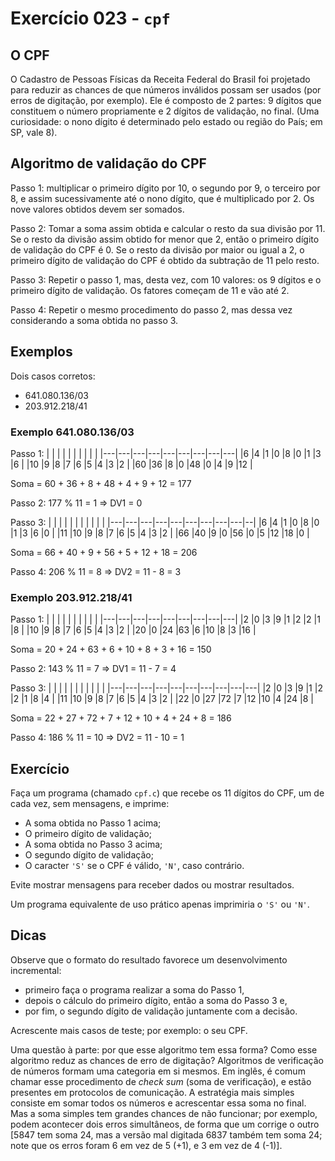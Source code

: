 # Exercício 023 - `cpf`

## O CPF

O Cadastro de Pessoas Físicas da Receita Federal do Brasil foi projetado para reduzir as chances de que números inválidos possam ser usados (por erros de digitação, por exemplo). Ele é composto de 2 partes: 9 dígitos que constituem o número propriamente e 2 dígitos de validação, no final. (Uma curiosidade: o nono dígito é determinado pelo estado ou região do País; em SP, vale 8).

## Algoritmo de validação do CPF


Passo 1: multiplicar o primeiro dígito por 10, o segundo por 9, o terceiro por 8, e assim sucessivamente até o nono dígito, que é multiplicado por 2. Os nove valores obtidos devem ser somados.

Passo 2: Tomar a soma assim obtida e calcular o resto da sua divisão por 11. Se o resto da divisão assim obtido for menor que 2, então o primeiro dígito de validação do CPF é 0.
Se o resto da divisão por maior ou igual a 2, o primeiro dígito de validação do CPF é obtido da subtração de 11 pelo resto.

Passo 3: Repetir o passo 1, mas, desta vez, com 10 valores: os 9 dígitos e o primeiro dígito de validação. Os fatores começam de 11 e vão até 2.

Passo 4: Repetir o mesmo procedimento do passo 2, mas dessa vez considerando a soma obtida no passo 3.

## Exemplos

Dois casos corretos: 
- 641.080.136/03
- 203.912.218/41

### Exemplo 641.080.136/03
Passo 1:
|   |   |   |   |   |   |   |   |   |
|---|---|---|---|---|---|---|---|---|
|6  |4  |1  |0  |8  |0  |1  |3  |6  |
|10 |9  |8  |7  |6  |5  |4  |3  |2  |
|60 |36 |8  |0  |48 |0  |4  |9  |12 |

Soma = 60 + 36 + 8 + 48 + 4 + 9 + 12 = 177

Passo 2:
177 % 11 = 1 => DV1 = 0

Passo 3:
|   |   |   |   |   |   |   |   |   |  | 
|---|---|---|---|---|---|---|---|---|--| 
|6  |4  |1  |0  |8  |0  |1  |3  |6  |0 |
|11 |10 |9  |8  |7  |6  |5  |4  |3  |2 |
|66 |40 |9  |0  |56 |0  |5  |12 |18 |0 |

Soma = 66 + 40 + 9 + 56 + 5 + 12 + 18 = 206

Passo 4:
206 % 11 = 8 => DV2 = 11 - 8 = 3

### Exemplo 203.912.218/41
Passo 1:
|   |   |   |   |   |   |   |   |   |
|---|---|---|---|---|---|---|---|---|
|2  |0  |3   |9   |1 |2   |2  |1  |8  |
|10 |9  |8   |7   |6 |5   |4  |3  |2  |
|20 |0  |24  |63  |6 |10  |8  |3  |16 |

Soma = 20 + 24 + 63 + 6 + 10 + 8 + 3 + 16 = 150

Passo 2:
143 % 11 = 7 => DV1 = 11 - 7 = 4

Passo 3:
|   |   |   |   |   |   |   |   |   |   | 
|---|---|---|---|---|---|---|---|---|---| 
|2  |0  |3  |9  |1 |2  |2  |1  |8  |4 |
|11 |10 |9  |8  |7 |6  |5  |4  |3  |2 |
|22 |0  |27 |72 |7 |12 |10 |4  |24 |8 |

Soma = 22 + 27 + 72 + 7 + 12 + 10 + 4 + 24 + 8 = 186

Passo 4:
186 % 11 = 10 => DV2 = 11 - 10 = 1

## Exercício

Faça um programa (chamado `cpf.c`) que recebe os 11 dígitos do CPF, um de cada vez, sem mensagens, e imprime:
- A soma obtida no Passo 1 acima;
- O primeiro dígito de validação;
- A soma obtida no Passo 3 acima;
- O segundo dígito de validação;
- O caracter `'S'` se o CPF é válido, `'N'`, caso contrário.

Evite mostrar mensagens para receber dados ou mostrar resultados.

Um programa equivalente de uso prático apenas imprimiria o `'S'` ou `'N'`.

## Dicas

Observe que o formato do resultado favorece um desenvolvimento incremental: 
- primeiro faça o programa realizar a soma do Passo 1, 
- depois o cálculo do primeiro dígito, então a soma do Passo 3 e, 
- por fim, o segundo dígito de validação juntamente com a decisão.

Acrescente mais casos de teste; por exemplo: o seu CPF.

Uma questão à parte: por que esse algoritmo tem essa forma? Como esse algoritmo
reduz as chances de erro de digitação? Algoritmos de verificação de números formam
uma categoria em si mesmos. Em inglês, é comum chamar esse procedimento de _check sum_
(soma de verificação), e estão presentes em protocolos de comunicação. 
A estratégia mais simples consiste em somar todos os números e acrescentar essa soma no final.
Mas a soma simples tem grandes chances de não funcionar; por exemplo, podem acontecer dois
erros simultâneos, de forma que um corrige o outro [5847 tem soma 24, mas a versão mal digitada
6837 também tem soma 24; note que os erros foram 6 em vez de 5 (+1), e 3 em vez de 4 (-1)].
